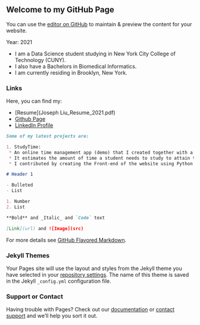 ## Welcome to my GitHub Page

You can use the [editor on GitHub](https://github.com/StudentJL/StudentJL.github.io/edit/main/index.md) to maintain & preview the content for your website.

Year: 2021

- I am a Data Science student studying in New York City College of Technology (CUNY).
- I also have a Bachelors in Biomedical Informatics.
- I am currently residing in Brooklyn, New York.

### Links

Here, you can find my: 
- [Resume](Joseph Liu_Resume_2021.pdf)
- [Github Page](https://github.com/StudentJL)
- [LinkedIn Profile](www.linkedIn.com/in/joseph-liu7)

```markdown
Some of my latest projects are: 

1. StudyTime: 
 * An online time management app (demo) that I created together with a team for the CTP Back-In-Person Hackathon. 
 * It estimates the amount of time a student needs to study to attain their desired grade in a particular course. 
 * I contributed by creating the Front-end of the website using Python and the PyWebIO library web framework. 

# Header 1

- Bulleted
- List

1. Number
2. List

**Bold** and _Italic_ and `Code` text

[Link](url) and ![Image](src)
```

For more details see [GitHub Flavored Markdown](https://guides.github.com/features/mastering-markdown/).

### Jekyll Themes

Your Pages site will use the layout and styles from the Jekyll theme you have selected in your [repository settings](https://github.com/StudentJL/StudentJL.github.io/settings/pages). The name of this theme is saved in the Jekyll `_config.yml` configuration file.

### Support or Contact

Having trouble with Pages? Check out our [documentation](https://docs.github.com/categories/github-pages-basics/) or [contact support](https://support.github.com/contact) and we’ll help you sort it out.
